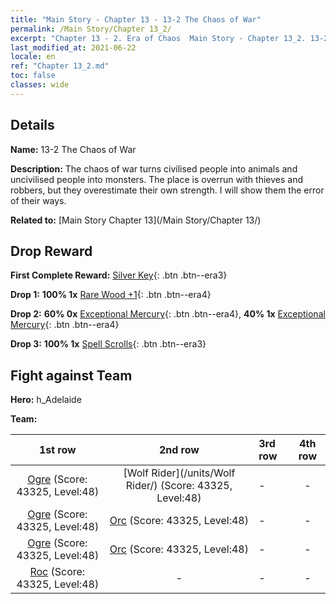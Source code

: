 ```yaml
---
title: "Main Story - Chapter 13 - 13-2 The Chaos of War"
permalink: /Main Story/Chapter 13_2/
excerpt: "Chapter 13 - 2. Era of Chaos  Main Story - Chapter 13_2. 13-2 The Chaos of War"
last_modified_at: 2021-06-22
locale: en
ref: "Chapter 13_2.md"
toc: false
classes: wide
---
```


## Details

 **Name:** 13-2 The Chaos of War

 **Description:** The chaos of war turns civilised people into animals and uncivilised people into monsters. The place is overrun with thieves and robbers, but they overestimate their own strength. I will show them the error of their ways.

 **Related to:** [Main Story Chapter 13](/Main Story/Chapter 13/)

## Drop Reward

 **First Complete Reward:** [Silver Key](/Items/con_693/){: .btn .btn--era3}

 **Drop 1:** **100% 1x** [Rare Wood +1](/Items/mat_41/){: .btn .btn--era4}

 **Drop 2:** **60% 0x** [Exceptional Mercury](/Items/mat_35/){: .btn .btn--era4}, **40% 1x** [Exceptional Mercury](/Items/mat_35/){: .btn .btn--era4}

 **Drop 3:** **100% 1x** [Spell Scrolls](/Items/con_694/){: .btn .btn--era3}


## Fight against Team
 **Hero:** h_Adelaide

 **Team:**


  | 1st row | 2nd row | 3rd row | 4th row |
  |:----:|:----:|:----|:----:|
  | [Ogre](/units/Ogre/) (Score: 43325, Level:48)  | [Wolf Rider](/units/Wolf Rider/) (Score: 43325, Level:48)  | - | - |
  | [Ogre](/units/Ogre/) (Score: 43325, Level:48)  | [Orc](/units/Orc/) (Score: 43325, Level:48)  | - | - |
  | [Ogre](/units/Ogre/) (Score: 43325, Level:48)  | [Orc](/units/Orc/) (Score: 43325, Level:48)  | - | - |
  | [Roc](/units/Roc/) (Score: 43325, Level:48)  | - | - | - |


